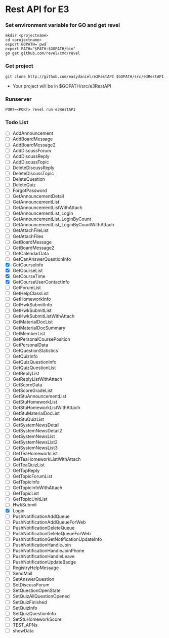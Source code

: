 # Rest API for E3

### Set environment variable for GO and get revel
    mkdir <projectname>
    cd <projectname>
    export GOPATH=`pwd`
    export PATH="$PATH:$GOPATH/bin"
    go get github.com/revel/cmd/revel

### Get project
    git clone http://github.com/easydaniel/e3RestAPI $GOPATH/src/e3RestAPI
  - Your project will be in $GOPATH/src/e3RestAPI

### Runserver
    PORT=<PORT> revel run e3RestAPI

### Todo List
- [ ] AddAnnouncement
- [ ] AddBoardMessage
- [ ] AddBoardMessage2
- [ ] AddDiscussForum
- [ ] AddDiscussReply
- [ ] AddDiscussTopic
- [ ] DeleteDiscussReply
- [ ] DeleteDiscussTopic
- [ ] DeleteQuestion
- [ ] DeleteQuiz
- [ ] ForgotPassword
- [ ] GetAnnouncementDetail
- [ ] GetAnnouncementList
- [ ] GetAnnouncementListWithAttach
- [ ] GetAnnouncementList_Login
- [ ] GetAnnouncementList_LoginByCount
- [ ] GetAnnouncementList_LoginByCountWithAttach
- [ ] GetAttachFileList
- [ ] GetAttachFiles
- [ ] GetBoardMessage
- [ ] GetBoardMessage2
- [ ] GetCalendarData
- [ ] GetCanAnswerQuestionInfo
- [x] GetCourseInfo
- [x] GetCourseList
- [x] GetCourseTime
- [x] GetCourseUserContactInfo
- [ ] GetForumList
- [ ] GetHelpClassList
- [ ] GetHomeworkInfo
- [ ] GetHwkSubmitInfo
- [ ] GetHwkSubmitList
- [ ] GetHwkSubmitListWithAttach
- [ ] GetMaterialDocList
- [ ] GetMaterialDocSummary
- [ ] GetMemberList
- [ ] GetPersonalCoursePosition
- [ ] GetPersonalData
- [ ] GetQuestionStatistics
- [ ] GetQuizInfo
- [ ] GetQuizQuestionInfo
- [ ] GetQuizQuestionList
- [ ] GetReplyList
- [ ] GetReplyListWithAttach
- [ ] GetScoreData
- [ ] GetScoreGradeList
- [ ] GetStuAnnouncementList
- [ ] GetStuHomeworkList
- [ ] GetStuHomeworkListWithAttach
- [ ] GetStuMaterialDocList
- [ ] GetStuQuizList
- [ ] GetSystemNewsDetail
- [ ] GetSystemNewsDetail2
- [ ] GetSystemNewsList
- [ ] GetSystemNewsList2
- [ ] GetSystemNewsList3
- [ ] GetTeaHomeworkList
- [ ] GetTeaHomeworkListWithAttach
- [ ] GetTeaQuizList
- [ ] GetTopReply
- [ ] GetTopicForumList
- [ ] GetTopicInfo
- [ ] GetTopicInfoWithAttach
- [ ] GetTopicList
- [ ] GetTopicUnitList
- [ ] HwkSubmit
- [x] Login
- [ ] PushNotificationAddQueue
- [ ] PushNotificationAddQueueForWeb
- [ ] PushNotificationDeleteQueue
- [ ] PushNotificationDeleteQueueForWeb
- [ ] PushNotificationGetNotificationUpdateInfo
- [ ] PushNotificationHandleJoin
- [ ] PushNotificationHandleJoinPhone
- [ ] PushNotificationHandleLeave
- [ ] PushNotificationUpdateBadge
- [ ] RegistryHelpMessage
- [ ] SendMail
- [ ] SetAnswerQuestion
- [ ] SetDiscussForum
- [ ] SetQuestionOpenState
- [ ] SetQuizAllQuestionOpened
- [ ] SetQuizFinished
- [ ] SetQuizInfo
- [ ] SetQuizQuestionInfo
- [ ] SetStuHomeworkScore
- [ ] TEST_APNs
- [ ] showData
